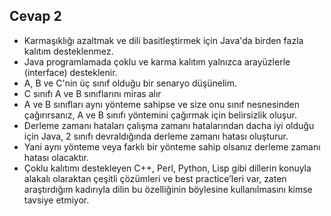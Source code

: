 ## Cevap 2

*   Karmaşıklığı azaltmak ve dili basitleştirmek için Java'da birden fazla kalıtım desteklenmez.
*   Java programlamada çoklu ve karma kalıtım yalnızca arayüzlerle (interface) desteklenir.
*   A, B ve C'nin üç sınıf olduğu bir senaryo düşünelim.
*   C sınıfı A ve B sınıflarını miras alır
*   A ve B sınıfları aynı yönteme sahipse ve size onu sınıf nesnesinden çağırırsanız, A ve B sınıfı yöntemini çağırmak için belirsizlik oluşur.
*   Derleme zamanı hataları çalışma zamanı hatalarından dacha iyi olduğu için Java, 2 sınıfı devraldığında derleme zamanı hatası oluşturur.
*   Yani aynı yönteme veya farklı bir yönteme sahip olsanız derleme zamanı hatası olacaktır.
*   Çoklu kalıtımı destekleyen C++, Perl, Python, Lisp gibi dillerin konuyla alakalı olaraktan çeşitli çözümleri ve best practice’leri var, zaten araştırdığım kadırıyla dilin bu özelliğinin böylesine kullanılmasını kimse tavsiye etmiyor.